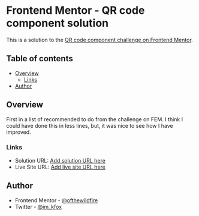 # Frontend Mentor - QR code component solution

This is a solution to the
[QR code component challenge on Frontend Mentor](https://www.frontendmentor.io/challenges/qr-code-component-iux_sIO_H).

## Table of contents

- [Overview](#overview)
  - [Links](#links)
- [Author](#author)

## Overview

First in a list of recommended to do from the challenge on FEM. I think I could
have done this in less lines, but, it was nice to see how I have improved.

### Links

- Solution URL:
  [Add solution URL here](https://github.com/ofthewildfire/qr-code.git)
- Live Site URL: [Add live site URL here](https://your-live-site-url.com)

## Author

- Frontend Mentor -
  [@ofthewildfire](https://www.frontendmentor.io/profile/ofthewildfire)
- Twitter - [@im_kfox](https://www.twitter.com/im_kfox)
